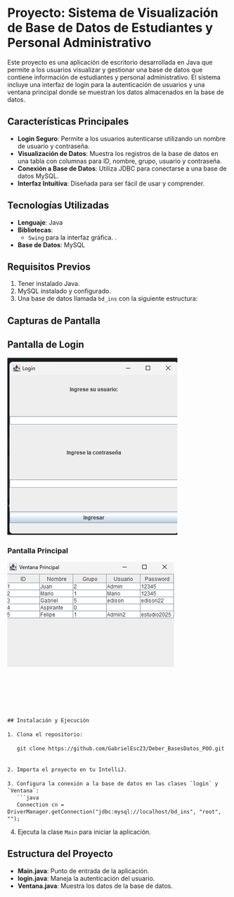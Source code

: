 # Proyecto: Sistema de Visualización de Base de Datos de Estudiantes y Personal Administrativo

Este proyecto es una aplicación de escritorio desarrollada en Java que permite a los usuarios visualizar y gestionar una base de datos que contiene información de estudiantes y personal administrativo. El sistema incluye una interfaz de login para la autenticación de usuarios y una ventana principal donde se muestran los datos almacenados en la base de datos.

## Características Principales
- **Login Seguro**: Permite a los usuarios autenticarse utilizando un nombre de usuario y contraseña.
- **Visualización de Datos**: Muestra los registros de la base de datos en una tabla con columnas para ID, nombre, grupo, usuario y contraseña.
- **Conexión a Base de Datos**: Utiliza JDBC para conectarse a una base de datos MySQL.
- **Interfaz Intuitiva**: Diseñada para ser fácil de usar y comprender.

## Tecnologías Utilizadas
- **Lenguaje**: Java 
- **Bibliotecas**:
  - `Swing` para la interfaz gráfica.
  .
- **Base de Datos**: MySQL

## Requisitos Previos
1. Tener instalado Java.
2. MySQL instalado y configurado.
3. Una base de datos llamada `bd_ins` con la siguiente estructura:

## Capturas de Pantalla

## Pantalla de Login

![Captura de Login](https://raw.githubusercontent.com/GabrielEsc23/Deber_BasesDatos_POO/master/capturaLogin.png)
### Pantalla Principal

![Captura de Estudiantes](https://raw.githubusercontent.com/GabrielEsc23/Deber_BasesDatos_POO/master/capturaEstudiantes.png)


```






## Instalación y Ejecución

1. Clona el repositorio:

   git clone https://github.com/GabrielEsc23/Deber_BasesDatos_POO.git
   

2. Importa el proyecto en tu IntelliJ.

3. Configura la conexión a la base de datos en las clases `login` y `Ventana`:
   ```java
   Connection cn = DriverManager.getConnection("jdbc:mysql://localhost/bd_ins", "root", "");
   ```

4. Ejecuta la clase `Main` para iniciar la aplicación.

## Estructura del Proyecto
- **Main.java**: Punto de entrada de la aplicación.
- **login.java**: Maneja la autenticación del usuario.
- **Ventana.java**: Muestra los datos de la base de datos.




